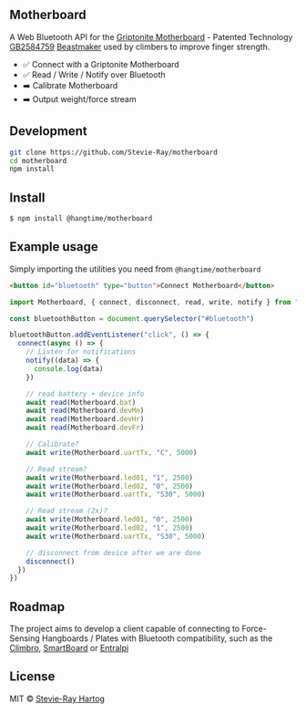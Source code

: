 ## Motherboard

A Web Bluetooth API for the [Griptonite Motherboard](https://griptonite.io/motherboard/) - Patented Technology
[GB2584759](https://www.ipo.gov.uk/types/patent/p-os/p-find/p-ipsum/Case/PublicationNumber/GB2584759)
[Beastmaker](https://www.beastmaker.co.uk/) used by climbers to improve finger strength.

- ✅ Connect with a Griptonite Motherboard
- ✅ Read / Write / Notify over Bluetooth
- ➡️ Calibrate Motherboard
- ➡️ Output weight/force stream

## Development

```bash
git clone https://github.com/Stevie-Ray/motherboard
cd motherboard
npm install
```

## Install

```sh [npm]
$ npm install @hangtime/motherboard
```

## Example usage

Simply importing the utilities you need from `@hangtime/motherboard`

```html
<button id="bluetooth" type="button">Connect Motherboard</button>
```

```js
import Motherboard, { connect, disconnect, read, write, notify } from "@hangtime/motherboard"

const bluetoothButton = document.querySelector("#bluetooth")

bluetoothButton.addEventListener("click", () => {
  connect(async () => {
    // Listen for notifications
    notify((data) => {
      console.log(data)
    })

    // read battery + device info
    await read(Motherboard.bat)
    await read(Motherboard.devMn)
    await read(Motherboard.devHr)
    await read(Motherboard.devFr)

    // Calibrate?
    await write(Motherboard.uartTx, "C", 5000)

    // Read stream?
    await write(Motherboard.led01, "1", 2500)
    await write(Motherboard.led02, "0", 2500)
    await write(Motherboard.uartTx, "S30", 5000)

    // Read stream (2x)?
    await write(Motherboard.led01, "0", 2500)
    await write(Motherboard.led02, "1", 2500)
    await write(Motherboard.uartTx, "S30", 5000)

    // disconnect from device after we are done
    disconnect()
  })
})
```

## Roadmap

The project aims to develop a client capable of connecting to Force-Sensing Hangboards / Plates with Bluetooth
compatibility, such as the [Climbro](https://climbro.com/), [SmartBoard](https://www.smartboard-climbing.com/) or
[Entralpi](https://entralpi.com/)

## License

MIT © [Stevie-Ray Hartog](https://github.com/Stevie-Ray)
